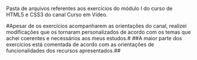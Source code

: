 Pasta de arquivos referentes aos exercícios do módulo I do curso de HTML5 e CSS3 do canal Curso em Vídeo.

#Apesar de os exercícios acompanharem as orientações do canal, realizei modificações que os tornaram personalizados de acordo com os temas que achei coerentes e necessários aos meus estudos.#
##A maior parte dos exercícios está comentada de acordo com as orientações de funcionalidades dos recursos apresentados.##
